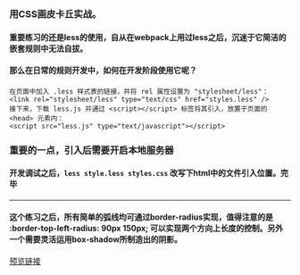 ### 用CSS画皮卡丘实战。
#### 重要练习的还是less的使用，自从在webpack上用过less之后，沉迷于它简洁的嵌套规则中无法自拔。
#### 那么在日常的规则开发中，如何在开发阶段使用它呢？

```
在页面中加入 .less 样式表的链接，并将 rel 属性设置为 "stylesheet/less"：
<link rel="stylesheet/less" type="text/css" href="styles.less" />
接下来，下载 less.js 并通过 <script></script> 标签将其引入，放置于页面的 <head> 元素内：
<script src="less.js" type="text/javascript"></script>
```
### 重要的一点，引入后需要开启本地服务器
#### 开发调试之后，`less style.less styles.css` 改写下html中的文件引入位置。完毕
---
#### 这个练习之后，所有简单的弧线均可通过border-radius实现，值得注意的是 :border-top-left-radius: 90px 150px; 可以实现两个方向上长度的控制。另外一个需要灵活运用box-shadow所制造出的阴影。

[预览链接](https://chenshangshuo.github.io/works/Css3/demo5/index.html)
